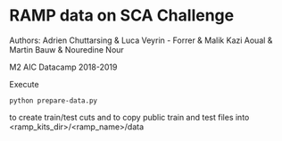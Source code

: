 # RAMP data on SCA Challenge

Authors: Adrien Chuttarsing & Luca Veyrin - Forrer & Malik Kazi Aoual & Martin Bauw & Nouredine Nour

M2 AIC Datacamp 2018-2019


Execute

```
python prepare-data.py
```

to create train/test cuts and to copy public train and test files into
<ramp_kits_dir>/<ramp_name>/data
